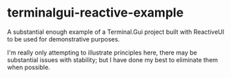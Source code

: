 # terminalgui-reactive-example
A substantial enough example of a Terminal.Gui project built with ReactiveUI to be used for demonstrative purposes.

I'm really only attempting to illustrate principles here, there may be substantial issues with stability; but I have done my best to eliminate them when possible.
